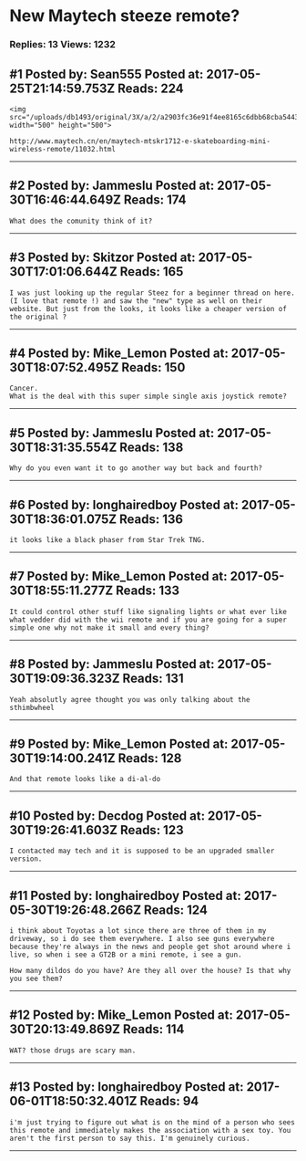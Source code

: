 # New Maytech steeze remote?

### Replies: 13 Views: 1232

## \#1 Posted by: Sean555 Posted at: 2017-05-25T21:14:59.753Z Reads: 224

```
<img src="/uploads/db1493/original/3X/a/2/a2903fc36e91f4ee8165c6dbb68cba5443c0f743.jpg" width="500" height="500">

http://www.maytech.cn/en/maytech-mtskr1712-e-skateboarding-mini-wireless-remote/11032.html
```

---
## \#2 Posted by: Jammeslu Posted at: 2017-05-30T16:46:44.649Z Reads: 174

```
What does the comunity think of it?
```

---
## \#3 Posted by: Skitzor Posted at: 2017-05-30T17:01:06.644Z Reads: 165

```
I was just looking up the regular Steez for a beginner thread on here.(I love that remote !) and saw the "new" type as well on their website. But just from the looks, it looks like a cheaper version of the original ?
```

---
## \#4 Posted by: Mike_Lemon Posted at: 2017-05-30T18:07:52.495Z Reads: 150

```
Cancer.
What is the deal with this super simple single axis joystick remote?
```

---
## \#5 Posted by: Jammeslu Posted at: 2017-05-30T18:31:35.554Z Reads: 138

```
Why do you even want it to go another way but back and fourth?
```

---
## \#6 Posted by: longhairedboy Posted at: 2017-05-30T18:36:01.075Z Reads: 136

```
it looks like a black phaser from Star Trek TNG.
```

---
## \#7 Posted by: Mike_Lemon Posted at: 2017-05-30T18:55:11.277Z Reads: 133

```
It could control other stuff like signaling lights or what ever like what vedder did with the wii remote and if you are going for a super simple one why not make it small and every thing?
```

---
## \#8 Posted by: Jammeslu Posted at: 2017-05-30T19:09:36.323Z Reads: 131

```
Yeah absolutly agree thought you was only talking about the sthimbwheel
```

---
## \#9 Posted by: Mike_Lemon Posted at: 2017-05-30T19:14:00.241Z Reads: 128

```
And that remote looks like a di-al-do
```

---
## \#10 Posted by: Decdog Posted at: 2017-05-30T19:26:41.603Z Reads: 123

```
I contacted may tech and it is supposed to be an upgraded smaller version.
```

---
## \#11 Posted by: longhairedboy Posted at: 2017-05-30T19:26:48.266Z Reads: 124

```
i think about Toyotas a lot since there are three of them in my driveway, so i do see them everywhere. I also see guns everywhere because they're always in the news and people get shot around where i live, so when i see a GT2B or a mini remote, i see a gun. 

How many dildos do you have? Are they all over the house? Is that why you see them?
```

---
## \#12 Posted by: Mike_Lemon Posted at: 2017-05-30T20:13:49.869Z Reads: 114

```
WAT? those drugs are scary man.
```

---
## \#13 Posted by: longhairedboy Posted at: 2017-06-01T18:50:32.401Z Reads: 94

```
i'm just trying to figure out what is on the mind of a person who sees this remote and immediately makes the association with a sex toy. You aren't the first person to say this. I'm genuinely curious.
```

---
